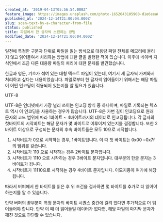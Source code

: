 ```yaml
---
created_at: '2019-04-13T05:56:54.000Z'
feature_image: https://images.unsplash.com/photo-1652643105908-d1e6eea8c147?crop=entropy&cs=tinysrgb&fit=max&fm=jpg&ixid=M3wxMTc3M3wwfDF8c2VhcmNofDE2fHxsZXR0ZXJ8ZW58MHx8fHwxNzMzNzEyODkxfDA&ixlib=rb-4.0.3&q=80&w=2000
published_at: '2024-12-14T21:00:04.000Z'
slug: scan-text-by-a-character-from-file
status: published
title: 파일에서 한 글자씩 스캔하는 방법
modified_date: '2024-12-14T21:00:04.000Z'
---
```


일전에 특정한 구분자 단위로 파일을 읽는 방식으로 대용량 파일 전체를 메모리에 올리지 않고 읽어들여서 처리하는 방법에 대한 글을 발행한 적이 있습니다. 이후에 네이버 지식인에서 조금 다른 대용량 파일의 처리에 대한 문제를 발견했습니다. 

한글과 영문, 기호가 섞여 있는 대형 텍스트 파일이 있는데, 여기서 세 글자씩 가져와서 처리하고 싶다는 내용이었습니다. 파일로부터 한 글자씩 읽어들이기 위해서는 해당 파일이 어떤 인코딩이 적용되어 있는지를 알 필요가 있습니다. 

UTF-8

UTF-8은 인터넷에서 가장 널리 쓰이는 인코딩 방식 중 하나이며, 파일로 기록되는 텍스트 역시 이 인코딩을 사용하는 경우가 많습니다. UTF-8은 가변 길이 인코딩으로 원래 문자의 코드 범위에 따라 1바이트 ~ 4바이트까지의 데이터로 인코딩됩니다. 각 글자의 첫바이트의 시작비트는 해당 문자가 몇 바이트로 이루어져 있는지를 결정합니다. 또한 2바이트 이상으로 구성되는 문자의 후속 바이트들은 모두 10으로 시작합니다. 

1. 시작비트가 0으로 시작하는 경우, 1바이트입니다. 이 때 첫 바이트는 0x00 ~0x7f의 범위를 갖습니다. 
2. 시작비트가 110 으로 시작하는 경우 2바이트 문자입니다. 
3. 시작비트가 1110 으로 시작하는 경우 3바이트 문자입니다. 대부분의 한글 문자는 3바이트가 됩니다. 
4. 시작비트가 11110으로 시작하는 경우 4바이트 문자입니다. 이모지등이 여기에 해당됩니다. 

따라서 버퍼에서 한 바이트를 읽은 후 위 조건을 검사하면 몇 바이트를 추가로 더 읽어야 하는지를 알 수 있습니다. 

만약 버퍼의 끝부분이 특정 문자의 바이트 시퀀스 중간에 걸려 있다면 추가적으로 더 읽어들어야 합니다. 만약 이 때 더 읽어들일 데이터가 없다면, 해당 파일의 마지막 문자가 깨진 것으로 판단할 수 있습니다.